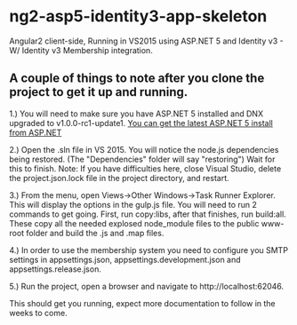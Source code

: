 # ng2-asp5-identity3-app-skeleton
Angular2 client-side, Running in VS2015 using ASP.NET 5 and Identity v3 - W/ Identity v3 Membership integration.

## A couple of things to note after you clone the project to get it up and running.

1.) You will need to make sure you have ASP.NET 5 installed and DNX upgraded to v1.0.0-rc1-update1. [You can get the latest ASP.NET 5 install from ASP.NET](http://docs.asp.net/en/latest/getting-started/installing-on-windows.html)

2.) Open the .sln file in VS 2015.  You will notice the node.js dependencies being restored. (The "Dependencies" folder will say "restoring")  Wait for this to finish.  Note: If you have difficulties here, close Visual Studio, delete the project.json.lock file in the project directory, and restart.

3.) From the menu, open Views->Other Windows->Task Runner Explorer.  This will display the options in the gulp.js file.  You will need to run 2 commands to get going.  First, run copy:libs, after that finishes, run build:all.  These copy all the needed explosed node_module files to the public www-root folder and build the .js and .map files.

4.) In order to use the membership system you need to configure you SMTP settings in appsettings.json, appsettings.development.json and appsettings.release.json.

5.) Run the project, open a browser and navigate to http://localhost:62046.

This should get you running, expect more documentation to follow in the weeks to come.

